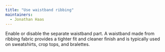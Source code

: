 ```yaml
---
title: "Use waistband ribbing"
maintainers:
  - Jonathan Haas
---
```


Enable or disable the separate waistband part.
A waistband made from ribbing fabric provides a tighter fit and cleaner finish
and is typically used on sweatshirts, crop tops, and bralettes.
